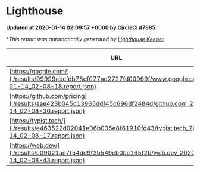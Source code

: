
# Lighthouse

**Updated at 2020-01-14 02:09:57 +0000 by [CircleCI #7985](https://circleci.com/gh/ItinerisLtd/lighthouse-keeper-example/7985)**

**This report was automatically generated by [Lighthouse Keeper](https://github.com/itinerisltd/lighthouse-keeper)*

| URL | Performance | Accessibility | Best Practices | SEO | PWA | Updated At |
| --- | --- | --- | --- | --- | --- | --- |
| [https://google.com/](./results/99999ebcfdb78df077ad2727fd00969f/www.google.com_2020-01-14_02-08-18.report.json) | 0.94 | 0.86 | 0.93 | 0.92 | 0.56 | 2020-01-14T02:08:18.077Z |
| [https://github.com/pricing](./results/aae423b045c13965ddf45c696df2484d/github.com_2020-01-14_02-08-30.report.json) | 0.54 | 0.93 | 0.93 | 0.92 | 0.56 | 2020-01-14T02:08:30.917Z |
| [https://typist.tech/](./results/e463522d02041e06b035e8f61910fd43/typist.tech_2020-01-14_02-08-17.report.json) | 0.98 | 0.92 | 0.79 | 1 | 0.59 | 2020-01-14T02:08:17.588Z |
| [https://web.dev/](./results/e09021ae7f54dd9f3b549cb0bc165f2b/web.dev_2020-01-14_02-08-43.report.json) | 0.95 | 0.88 | 1 | 1 | 0.93 | 2020-01-14T02:08:43.337Z |
